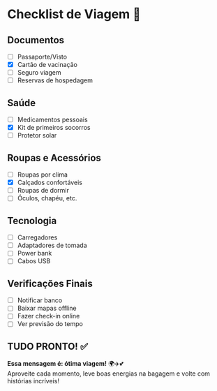 # Checklist de Viagem 🧳

## Documentos
- [ ] Passaporte/Visto  
- [x] Cartão de vacinação  
- [ ] Seguro viagem  
- [ ] Reservas de hospedagem  

## Saúde
- [ ] Medicamentos pessoais  
- [x] Kit de primeiros socorros  
- [ ] Protetor solar  

## Roupas e Acessórios
- [ ] Roupas por clima  
- [x] Calçados confortáveis  
- [ ] Roupas de dormir  
- [ ] Óculos, chapéu, etc.  

## Tecnologia
- [ ] Carregadores  
- [ ] Adaptadores de tomada  
- [ ] Power bank  
- [ ] Cabos USB  

## Verificações Finais
- [ ] Notificar banco  
- [ ] Baixar mapas offline  
- [ ] Fazer check-in online  
- [ ] Ver previsão do tempo  

## TUDO PRONTO! ✅  
**Essa mensagem é: ótima viagem!** 🌍✈️💕  
Aproveite cada momento, leve boas energias na bagagem e volte com histórias incríveis!